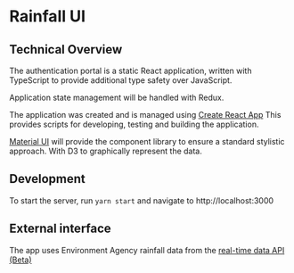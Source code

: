 # Rainfall UI

## Technical Overview

The authentication portal is a static React application, written with TypeScript to provide additional type safety over JavaScript.

Application state management will be handled with Redux.

The application was created and is managed using [Create React App](https://facebook.github.io/create-react-app/)
This provides scripts for developing, testing and building the application.

[Material UI](https://material-ui.com/) will provide the component library to ensure a standard stylistic approach. With D3 to graphically represent the data.

## Development

To start the server, run ```yarn start``` and navigate to http://localhost:3000

## External interface

The app uses Environment Agency rainfall data from the [real-time data API (Beta)](http://environment.data.gov.uk/flood-monitoring/doc/rainfall)
